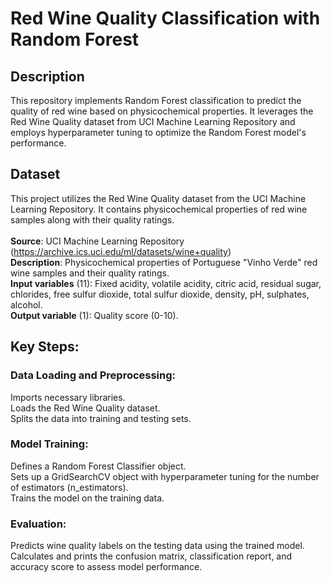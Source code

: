 # Red Wine Quality Classification with Random Forest

## Description
This repository implements Random Forest classification to predict the quality of red wine based on physicochemical properties. It leverages the Red Wine Quality dataset from UCI Machine Learning Repository and employs hyperparameter tuning to optimize the Random Forest model's performance.

## Dataset
This project utilizes the Red Wine Quality dataset from the UCI Machine Learning Repository. It contains physicochemical properties of red wine samples along with their quality ratings.\
\
**Source**: UCI Machine Learning Repository (https://archive.ics.uci.edu/ml/datasets/wine+quality) \
**Description**: Physicochemical properties of Portuguese "Vinho Verde" red wine samples and their quality ratings.\
**Input variables** (11): Fixed acidity, volatile acidity, citric acid, residual sugar, chlorides, free sulfur dioxide, total sulfur dioxide, density, pH, sulphates, alcohol.\
**Output variable** (1): Quality score (0-10).

## Key Steps:
### Data Loading and Preprocessing:
Imports necessary libraries.\
Loads the Red Wine Quality dataset.\
Splits the data into training and testing sets.

### Model Training:
Defines a Random Forest Classifier object.\
Sets up a GridSearchCV object with hyperparameter tuning for the number of estimators (n_estimators).\
Trains the model on the training data.

### Evaluation:
Predicts wine quality labels on the testing data using the trained model.\
Calculates and prints the confusion matrix, classification report, and accuracy score to assess model performance.
